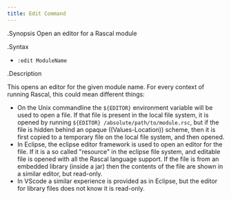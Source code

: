 ```yaml
---
title: Edit Command
---
```


.Synopsis
Open an editor for a Rascal module

.Syntax
* `:edit ModuleName`  

.Description

This opens an editor for the given module name. For every context of running Rascal, this could
mean different things:

* On the Unix commandline the `${EDITOR}` environment variable will be used to open a file. If that file is present in the local file system, it is opened by running `${EDITOR} /absolute/path/to/module.rsc`, but if the file is hidden behind an opaque ((Values-Location)) scheme, then it is first copied to a temporary file on the local file system, and then opened.
* In Eclipse, the eclipse editor framework is used to open an editor for the file. If it is a so called "resource" in the eclipse file system, and editable file is opened with all the Rascal language support. If the file is from an embedded library (inside a jar) then the contents of the file are shown in a similar editor, but read-only.
* In VScode a similar experience is provided as in Eclipse, but the editor for library files does not know it is read-only.
